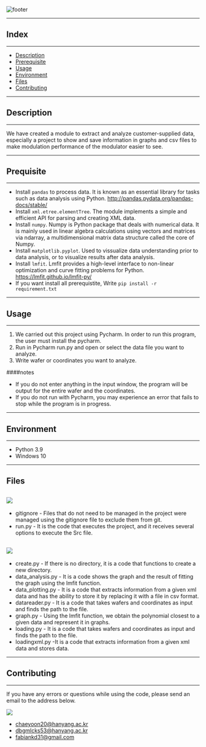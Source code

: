 
![footer](https://capsule-render.vercel.app/api?type=slice&color=002266&height=300&section=header&text=Project%20B3&fontSize=110&fontColor=FFFF&rotate=20&fontAlignY=30&fontAlign=65)


***

## Index
***

- [Description](#description)
- [Prerequisite](#prerequisite)
- [Usage](#usage)
- [Environment](#environment)
- [Files](#files)
- [Contributing](#contributing)


***
## Description
***

We have created a module to extract and analyze customer-supplied data, especially a project to show and save information in graphs and csv files to make modulation performance of the modulator easier to see.





***
## Prequisite
***
* Install `pandas` to process data. It is known as an essential library for tasks such as data analysis using Python. <http://pandas.pydata.org/pandas-docs/stable/>
* Install `xml.etree.elementTree`. The module implements a simple and efficient API for parsing and creating XML data.
* Install `numpy`. Numpy is Python package that deals with numerical data. It is mainly used in linear algebra calculations using vectors and matrices via ndarray, a multidimensional matrix data structure called the core of Numpy.
* Install `matplotlib.pyplot`. Used to vissualize data understanding prior to data analysis, or to visualize results after data analysis.
* Install `lmfit`. Lmfit provides a high-level interface to non-linear optimization and curve fitting problems for Python.
  <https://lmfit.github.io/lmfit-py/>
* If you want install all prerequistite, Write `pip install -r requirement.txt`   

***
## Usage
***

1. We carried out this project using Pycharm. In order to run this program, the user must install the pycharm.
2. Run in Pycharm run.py and open or select the data file you want to analyze.
3. Write wafer or coordinates you want to analyze.

####notes
* If you do not enter anything in the input window, the program will be output for the entire wafer and the coordinates.
* If you do not run with Pycharm, you may experience an error that fails to stop while the program is in progress.

***
## Environment
***
* Python 3.9
* Windows 10
***
## Files
## <img src="https://img.shields.io/badge/project-4285F4?style=for-the-badge&logo=Files&logoColor=white">
  * gitignore   - Files that do not need to be managed in the project were managed using the gitignore file to exclude them from git.
  * run.py      - It is the code that executes the project, and it receives several options to execute the Src file.
## <img src="https://img.shields.io/badge/src-4285F4?style=for-the-badge&logo=Files&logoColor=white">
  * create.py - If there is no directory, it is a code that functions to create a new directory.
  * data_analysis.py - It is a code shows the graph and the result of fitting the graph using the lmfit function.
  * data_plotting.py - It is a code that extracts information from a given xml data and has the ability to store it by replacing it with a file in csv format.
  * datareader.py - It is a code that takes wafers and coordinates as input and finds the path to the file.
  * graph.py - Using the lmfit function, we obtain the polynomial closest to a given data and represent it in graphs.
  * loading.py - It is a code that takes wafers and coordinates as input and finds the path to the file.
  * loadingxml.py -It is a code that extracts information from a given xml data and stores data.


***
## Contributing
***
If you have any errors or questions while using the code, please send an email to the address below.


<img src="https://img.shields.io/badge/Adress-EA4335?style=for-the-badge&logo=Gmail&logoColor=white">

- <chaeyoon20@hanyang.ac.kr>
- <dbgmlcks53@hanyang.ac.kr>
- <fabiankd31@gmail.com>
